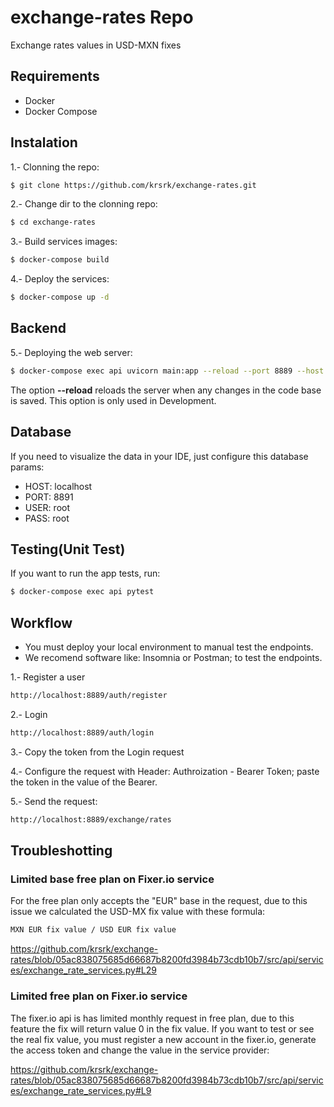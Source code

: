 # exchange-rates Repo
Exchange rates values in USD-MXN fixes

## Requirements

- Docker
- Docker Compose

## Instalation

1.- Clonning the repo: 

```bash
$ git clone https://github.com/krsrk/exchange-rates.git
``` 

2.- Change dir to the clonning repo:

```bash
$ cd exchange-rates
``` 

3.- Build services images:

```bash
$ docker-compose build
``` 

4.- Deploy the services:

```bash
$ docker-compose up -d
``` 


## Backend

5.- Deploying the web server:

```bash
$ docker-compose exec api uvicorn main:app --reload --port 8889 --host 0.0.0.0
``` 

The option **--reload** reloads the server when any changes in the code base is saved. This option is only used in Development.

## Database
If you need to visualize the data in your IDE, just configure this database params:
* HOST: localhost
* PORT: 8891
* USER: root
* PASS: root

## Testing(Unit Test)

If you want to run the app tests, run:

```bash
$ docker-compose exec api pytest
```
## Workflow

- You must deploy your local environment to manual test the endpoints.
- We recomend software like: Insomnia or Postman; to test the endpoints.

1.- Register a user

```bash
http://localhost:8889/auth/register
```
2.- Login

```bash
http://localhost:8889/auth/login
```
3.- Copy the token from the Login request

4.- Configure the request with Header: Authroization - Bearer Token; paste the token in the value of the Bearer.

5.- Send the request:

```bash
http://localhost:8889/exchange/rates
```



## Troubleshotting

### Limited base free plan on Fixer.io service
For the free plan only accepts the "EUR" base in the request, due to this issue we calculated the USD-MX fix value with these formula:

```bash
MXN EUR fix value / USD EUR fix value
```

https://github.com/krsrk/exchange-rates/blob/05ac838075685d66687b8200fd3984b73cdb10b7/src/api/services/exchange_rate_services.py#L29


### Limited free plan on Fixer.io service
The fixer.io api is has limited monthly request in free plan, due to this feature the fix will return value 0 in the fix value. If you want to test or see the real fix value, you must register a new account in the fixer.io, generate the access token and change the value in the service provider:

https://github.com/krsrk/exchange-rates/blob/05ac838075685d66687b8200fd3984b73cdb10b7/src/api/services/exchange_rate_services.py#L9



